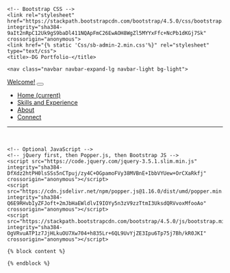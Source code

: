 
<!DOCTYPE html>
<html lang="en">
  <head>
    <!-- Required meta tags -->
    <meta charset="utf-8">
    <meta name="viewport" content="width=device-width, initial-scale=1, shrink-to-fit=no">

    <!-- Bootstrap CSS -->
    <link rel="stylesheet" href="https://stackpath.bootstrapcdn.com/bootstrap/4.5.0/css/bootstrap.min.css" integrity="sha384-9aIt2nRpC12Uk9gS9baDl411NQApFmC26EwAOH8WgZl5MYYxFfc+NcPb1dKGj7Sk" crossorigin="anonymous">
    <link href="{% static 'Css/sb-admin-2.min.css'%}" rel="stylesheet" type="text/css">
    <title>-DG Portfolio-</title>
  </head>
  <body>

  	<nav class="navbar navbar-expand-lg navbar-light bg-light">
  <a class="navbar-brand" href="{% url 'base' %}">Welcome!</a>
  <button class="navbar-toggler" type="button" data-toggle="collapse" data-target="#navbarNav" aria-controls="navbarNav" aria-expanded="false" aria-label="Toggle navigation">
    <span class="navbar-toggler-icon"></span>
  </button>
  <div class="collapse navbar-collapse" id="navbarNav">
    <ul class="navbar-nav">
      <li class="nav-item active">
        <a class="nav-link" href="{% url 'home' %}"> Home <span class="sr-only">(current)</span></a>
      </li>
      <li class="nav-item">
        <a class="nav-link" href="{% url 'charts' %}">Skills and Experience</a>
      </li>
      <li class="nav-item">
        <a class="nav-link" href="{% url 'about' %}">About</a>
      </li>
      <li class="nav-item">
        <a class="nav-link disabled" href="#" tabindex="-1" aria-disabled="true">Connect</a>
      </li>
    </ul>
  </div>
</nav>
  
   <hr>
   <br>


    <!-- Optional JavaScript -->
    <!-- jQuery first, then Popper.js, then Bootstrap JS -->
    <script src="https://code.jquery.com/jquery-3.5.1.slim.min.js" integrity="sha384-DfXdz2htPH0lsSSs5nCTpuj/zy4C+OGpamoFVy38MVBnE+IbbVYUew+OrCXaRkfj" crossorigin="anonymous"></script>
    <script src="https://cdn.jsdelivr.net/npm/popper.js@1.16.0/dist/umd/popper.min.js" integrity="sha384-Q6E9RHvbIyZFJoft+2mJbHaEWldlvI9IOYy5n3zV9zzTtmI3UksdQRVvoxMfooAo" crossorigin="anonymous"></script>
    <script src="https://stackpath.bootstrapcdn.com/bootstrap/4.5.0/js/bootstrap.min.js" integrity="sha384-OgVRvuATP1z7JjHLkuOU7Xw704+h835Lr+6QL9UvYjZE3Ipu6Tp75j7Bh/kR0JKI" crossorigin="anonymous"></script>

	{% block content %}

	{% endblock %}
  </body>
</html>

